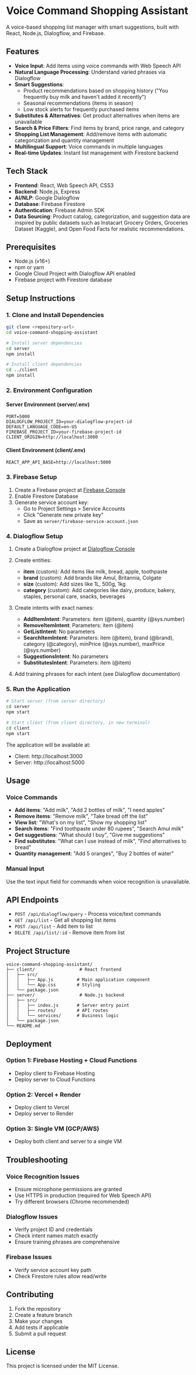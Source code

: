 # Voice Command Shopping Assistant

A voice-based shopping list manager with smart suggestions, built with React, Node.js, Dialogflow, and Firebase.

## Features

- **Voice Input**: Add items using voice commands with Web Speech API
- **Natural Language Processing**: Understand varied phrases via Dialogflow
- **Smart Suggestions**: 
  - Product recommendations based on shopping history ("You frequently buy milk and haven't added it recently")
  - Seasonal recommendations (items in season)
  - Low stock alerts for frequently purchased items
- **Substitutes & Alternatives**: Get product alternatives when items are unavailable
- **Search & Price Filters**: Find items by brand, price range, and category
- **Shopping List Management**: Add/remove items with automatic categorization and quantity management
- **Multilingual Support**: Voice commands in multiple languages
- **Real-time Updates**: Instant list management with Firestore backend

## Tech Stack

- **Frontend**: React, Web Speech API, CSS3
- **Backend**: Node.js, Express
- **AI/NLP**: Google Dialogflow
- **Database**: Firebase Firestore
- **Authentication**: Firebase Admin SDK
- **Data Sourcing**: Product catalog, categorization, and suggestion data are inspired by public datasets such as Instacart Grocery Orders, Groceries Dataset (Kaggle), and Open Food Facts for realistic recommendations.

## Prerequisites

- Node.js (v16+)
- npm or yarn
- Google Cloud Project with Dialogflow API enabled
- Firebase project with Firestore database

## Setup Instructions

### 1. Clone and Install Dependencies

```bash
git clone <repository-url>
cd voice-command-shopping-assistant

# Install server dependencies
cd server
npm install

# Install client dependencies
cd ../client
npm install
```

### 2. Environment Configuration

#### Server Environment (server/.env)
```env
PORT=5000
DIALOGFLOW_PROJECT_ID=your-dialogflow-project-id
DEFAULT_LANGUAGE_CODE=en-US
FIREBASE_PROJECT_ID=your-firebase-project-id
CLIENT_ORIGIN=http://localhost:3000
```

#### Client Environment (client/.env)
```env
REACT_APP_API_BASE=http://localhost:5000
```

### 3. Firebase Setup

1. Create a Firebase project at [Firebase Console](https://console.firebase.google.com/)
2. Enable Firestore Database
3. Generate service account key:
   - Go to Project Settings > Service Accounts
   - Click "Generate new private key"
   - Save as `server/firebase-service-account.json`

### 4. Dialogflow Setup

1. Create a Dialogflow project at [Dialogflow Console](https://dialogflow.cloud.google.com/)
2. Create entities:
   - **item** (custom): Add items like milk, bread, apple, toothpaste
   - **brand** (custom): Add brands like Amul, Britannia, Colgate
   - **size** (custom): Add sizes like 1L, 500g, 1kg
   - **category** (custom): Add categories like dairy, produce, bakery, staples, personal care, snacks, beverages

3. Create intents with exact names:
   - **AddItemIntent**: Parameters: item (@item), quantity (@sys.number)
   - **RemoveItemIntent**: Parameters: item (@item)
   - **GetListIntent**: No parameters
   - **SearchItemIntent**: Parameters: item (@item), brand (@brand), category (@category), minPrice (@sys.number), maxPrice (@sys.number)
   - **SuggestionsIntent**: No parameters
   - **SubstitutesIntent**: Parameters: item (@item)

4. Add training phrases for each intent (see Dialogflow documentation)

### 5. Run the Application

```bash
# Start server (from server directory)
cd server
npm start

# Start client (from client directory, in new terminal)
cd client
npm start
```

The application will be available at:
- Client: http://localhost:3000
- Server: http://localhost:5000

## Usage

### Voice Commands

- **Add items**: "Add milk", "Add 2 bottles of milk", "I need apples"
- **Remove items**: "Remove milk", "Take bread off the list"
- **View list**: "What's on my list", "Show my shopping list"
- **Search items**: "Find toothpaste under 80 rupees", "Search Amul milk"
- **Get suggestions**: "What should I buy", "Give me suggestions"
- **Find substitutes**: "What can I use instead of milk", "Find alternatives to bread"
- **Quantity management**: "Add 5 oranges", "Buy 2 bottles of water"

### Manual Input

Use the text input field for commands when voice recognition is unavailable.

## API Endpoints

- `POST /api/dialogflow/query` - Process voice/text commands
- `GET /api/list` - Get all shopping list items
- `POST /api/list` - Add item to list
- `DELETE /api/list/:id` - Remove item from list

## Project Structure

```
voice-command-shopping-assistant/
├── client/                 # React frontend
│   ├── src/
│   │   ├── App.js         # Main application component
│   │   └── App.css        # Styling
│   └── package.json
├── server/                 # Node.js backend
│   ├── src/
│   │   ├── index.js       # Server entry point
│   │   ├── routes/        # API routes
│   │   └── services/      # Business logic
│   └── package.json
└── README.md
```

## Deployment

### Option 1: Firebase Hosting + Cloud Functions
- Deploy client to Firebase Hosting
- Deploy server to Cloud Functions

### Option 2: Vercel + Render
- Deploy client to Vercel
- Deploy server to Render

### Option 3: Single VM (GCP/AWS)
- Deploy both client and server to a single VM

## Troubleshooting

### Voice Recognition Issues
- Ensure microphone permissions are granted
- Use HTTPS in production (required for Web Speech API)
- Try different browsers (Chrome recommended)

### Dialogflow Issues
- Verify project ID and credentials
- Check intent names match exactly
- Ensure training phrases are comprehensive

### Firebase Issues
- Verify service account key path
- Check Firestore rules allow read/write

## Contributing

1. Fork the repository
2. Create a feature branch
3. Make your changes
4. Add tests if applicable
5. Submit a pull request

## License

This project is licensed under the MIT License.
